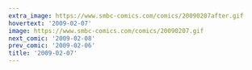 ```yaml
---
extra_image: https://www.smbc-comics.com/comics/20090207after.gif
hovertext: '2009-02-07'
image: https://www.smbc-comics.com/comics/20090207.gif
next_comic: '2009-02-08'
prev_comic: '2009-02-06'
title: '2009-02-07'
---
```


